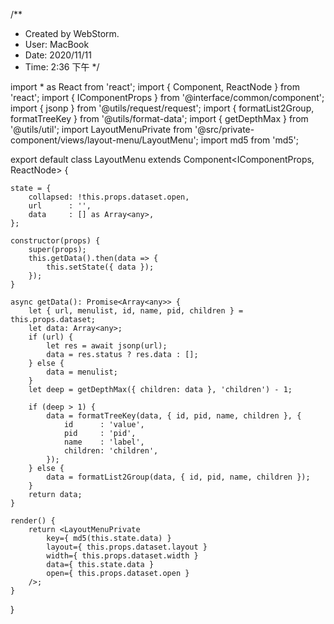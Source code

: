 /**
 * Created by WebStorm.
 * User: MacBook
 * Date: 2020/11/11
 * Time: 2:36 下午
 */

import * as React from 'react';
import { Component, ReactNode } from 'react';
import { IComponentProps } from '@interface/common/component';
import { jsonp } from '@utils/request/request';
import { formatList2Group, formatTreeKey } from '@utils/format-data';
import { getDepthMax } from '@utils/util';
import LayoutMenuPrivate from '@src/private-component/views/layout-menu/LayoutMenu';
import md5 from 'md5';

export default class LayoutMenu extends Component<IComponentProps, ReactNode> {

    state = {
        collapsed: !this.props.dataset.open,
        url      : '',
        data     : [] as Array<any>,
    };

    constructor(props) {
        super(props);
        this.getData().then(data => {
            this.setState({ data });
        });
    }

    async getData(): Promise<Array<any>> {
        let { url, menulist, id, name, pid, children } = this.props.dataset;
        let data: Array<any>;
        if (url) {
            let res = await jsonp(url);
            data = res.status ? res.data : [];
        } else {
            data = menulist;
        }
        let deep = getDepthMax({ children: data }, 'children') - 1;

        if (deep > 1) {
            data = formatTreeKey(data, { id, pid, name, children }, {
                id      : 'value',
                pid     : 'pid',
                name    : 'label',
                children: 'children',
            });
        } else {
            data = formatList2Group(data, { id, pid, name, children });
        }
        return data;
    }

    render() {
        return <LayoutMenuPrivate
            key={ md5(this.state.data) }
            layout={ this.props.dataset.layout }
            width={ this.props.dataset.width }
            data={ this.state.data }
            open={ this.props.dataset.open }
        />;
    }
}

